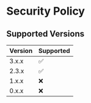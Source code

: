# Security Policy

## Supported Versions

| Version | Supported          |
| ------- | ------------------ |
| 3.x.x   | :white_check_mark: |
| 2.3.x   | :white_check_mark: |
| 1.x.x   | :x:                |
| 0.x.x   | :x:                |
